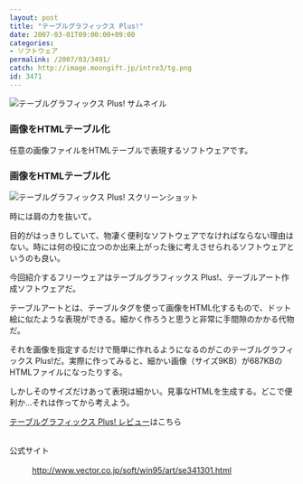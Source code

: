 ```yaml
---
layout: post
title: "テーブルグラフィックス Plus!"
date: 2007-03-01T09:00:00+09:00
categories:
- ソフトウェア
permalink: /2007/03/3491/
catch: http://image.moongift.jp/intro3/tg.png
id: 3471
---
```

 ![テーブルグラフィックス Plus! サムネイル](http://image.moongift.jp/intro3/tg.t.png "テーブルグラフィックス Plus! サムネイル")
  

### 画像をHTMLテーブル化
  
任意の画像ファイルをHTMLテーブルで表現するソフトウェアです。  
<!--more-->  

### 画像をHTMLテーブル化
  

![テーブルグラフィックス Plus! スクリーンショット](http://image.moongift.jp/intro3/tg.png "テーブルグラフィックス Plus! スクリーンショット")

  

時には肩の力を抜いて。

  

目的がはっきりしていて、物凄く便利なソフトウェアでなければならない理由はない。時には何の役に立つのか出来上がった後に考えさせられるソフトウェアというのも良い。

  

今回紹介するフリーウェアはテーブルグラフィックス Plus!、テーブルアート作成ソフトウェアだ。

  

テーブルアートとは、テーブルタグを使って画像をHTML化するもので、ドット絵に似たような表現ができる。細かく作ろうと思うと非常に手間隙のかかる代物だ。

  

それを画像を指定するだけで簡単に作れるようになるのがこのテーブルグラフィックス Plus!だ。実際に作ってみると、細かい画像（サイズ9KB）が687KBのHTMLファイルになったりする。

  

しかしそのサイズだけあって表現は細かい。見事なHTMLを生成する。どこで便利か…それは作ってから考えよう。

  

[テーブルグラフィックス Plus! レビュー](http://fw.moongift.jp/review/i-3492.html)はこちら

  
<dl>
<br><dt>公式サイト</dt>
<br><dd><a href="http://www.vector.co.jp/soft/win95/art/se341301.html" target="_blank">http://www.vector.co.jp/soft/win95/art/se341301.html</a></dd>
<br>
</dl>